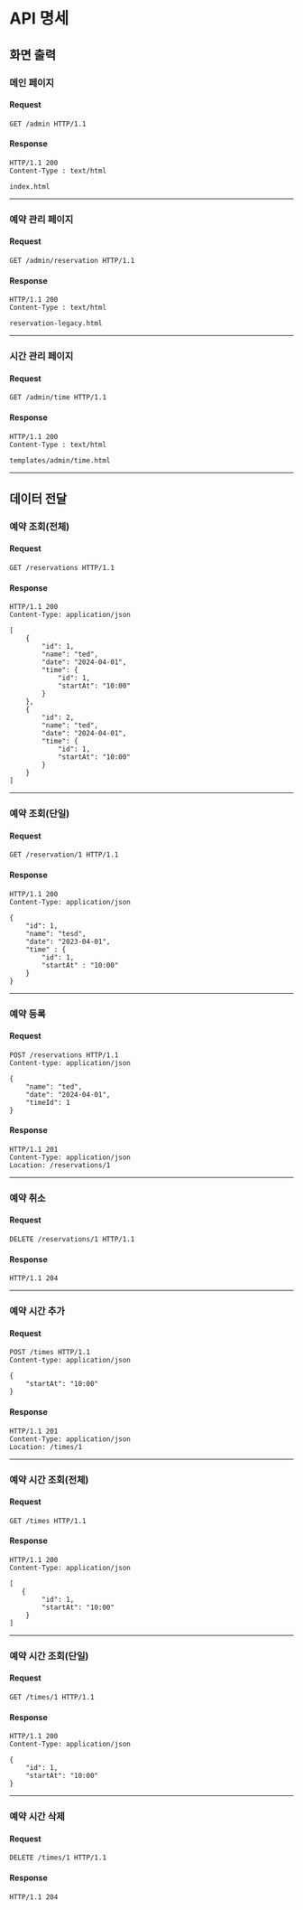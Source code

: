 # API 명세

## 화면 출력

### 메인 페이지

#### Request

```http
GET /admin HTTP/1.1
```

#### Response

```http
HTTP/1.1 200
Content-Type : text/html

index.html
```
---

### 예약 관리 페이지

#### Request

```http
GET /admin/reservation HTTP/1.1
```

#### Response

```http
HTTP/1.1 200
Content-Type : text/html

reservation-legacy.html
```

---

### 시간 관리 페이지

#### Request

```http
GET /admin/time HTTP/1.1
```

#### Response

```http
HTTP/1.1 200
Content-Type : text/html

templates/admin/time.html
```

---

## 데이터 전달

### 예약 조회(전체)

#### Request

```http
GET /reservations HTTP/1.1
```

#### Response

```http
HTTP/1.1 200
Content-Type: application/json

[
    {
        "id": 1,
        "name": "ted",
        "date": "2024-04-01",
        "time": {
            "id": 1,
            "startAt": "10:00"
        }
    },
    {
        "id": 2,
        "name": "ted",
        "date": "2024-04-01",
        "time": {
            "id": 1,
            "startAt": "10:00"
        }
    }
]
```

---

### 예약 조회(단일)

#### Request

```http
GET /reservation/1 HTTP/1.1
```

#### Response

```http
HTTP/1.1 200
Content-Type: application/json

{
    "id": 1,
    "name": "tesd",
    "date": "2023-04-01",
    "time" : {
        "id": 1,
        "startAt" : "10:00"
    }
}
```

---

### 예약 등록

#### Request

```http
POST /reservations HTTP/1.1
Content-type: application/json

{
    "name": "ted",
    "date": "2024-04-01",
    "timeId": 1
}
```

#### Response

```http
HTTP/1.1 201
Content-Type: application/json
Location: /reservations/1
```

---

### 예약 취소

#### Request

```http
DELETE /reservations/1 HTTP/1.1
```

#### Response

```http
HTTP/1.1 204
```

---

### 예약 시간 추가

#### Request

```http
POST /times HTTP/1.1
Content-type: application/json

{
    "startAt": "10:00"
}
```

#### Response

```http
HTTP/1.1 201
Content-Type: application/json
Location: /times/1
```

---

### 예약 시간 조회(전체)

#### Request

```http
GET /times HTTP/1.1
```

#### Response

```http
HTTP/1.1 200 
Content-Type: application/json

[
   {
        "id": 1,
        "startAt": "10:00"
    }
]
```

---

### 예약 시간 조회(단일)

#### Request

```http
GET /times/1 HTTP/1.1
```

#### Response

```http
HTTP/1.1 200
Content-Type: application/json

{
    "id": 1,
    "startAt": "10:00"
}
```
---

### 예약 시간 삭제

#### Request

```http
DELETE /times/1 HTTP/1.1
```

#### Response

```http
HTTP/1.1 204
```


